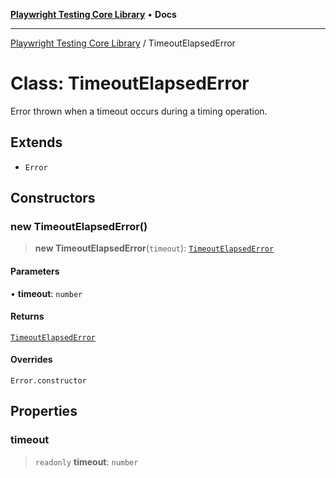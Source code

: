 [**Playwright Testing Core Library**](../README.md) • **Docs**

***

[Playwright Testing Core Library](../README.md) / TimeoutElapsedError

# Class: TimeoutElapsedError

Error thrown when a timeout occurs during a timing operation.

## Extends

- `Error`

## Constructors

### new TimeoutElapsedError()

> **new TimeoutElapsedError**(`timeout`): [`TimeoutElapsedError`](TimeoutElapsedError.md)

#### Parameters

• **timeout**: `number`

#### Returns

[`TimeoutElapsedError`](TimeoutElapsedError.md)

#### Overrides

`Error.constructor`

## Properties

### timeout

> `readonly` **timeout**: `number`
